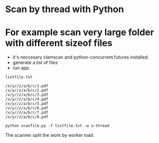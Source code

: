 Scan by thread with Python
=========================

# For example scan very large folder with different sizeof files

 * it's neccesary clamscan and python-concurrent.futures installed.
 * generate a list of files
 * run app.

```
listfile.txt

/x/y//z/a/b/c/1.pdf
/x/y//z/a/b/c/2.pdf
/x/y//z/a/b/c/3.pdf
/x/y//z/a/b/c/4.pdf
/x/y//z/a/b/c/5.pdf
/x/y//z/a/b/c/6.pdf
/x/y//z/a/b/c/7.pdf
/x/y//z/a/b/c/8.pdf

python scanfile.py -f listfile.txt -w n-thread

```

The scanner split the work by worker load.
